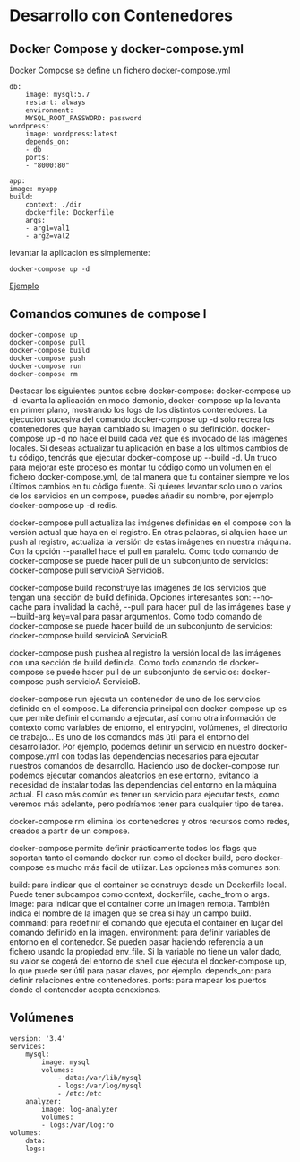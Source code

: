 Desarrollo con Contenedores
===========================

Docker Compose y docker-compose.yml
-----------------------------------

Docker Compose se define un fichero docker-compose.yml 

```
db:
    image: mysql:5.7
    restart: always
    environment:
    MYSQL_ROOT_PASSWORD: password
wordpress:
    image: wordpress:latest
    depends_on:
    - db
    ports:
    - "8000:80"

```

```
app:
image: myapp
build:
    context: ./dir
    dockerfile: Dockerfile
    args:
    - arg1=val1
    - arg2=val2
```
levantar la aplicación es simplemente:

```
docker-compose up -d
```

[Ejemplo](https://github.com/ccum/docker-for-devs/blob/master/auto-build/docker-compose.yml)

Comandos comunes de compose I
-----------------------------

```
docker-compose up
docker-compose pull
docker-compose build
docker-compose push
docker-compose run
docker-compose rm
```

Destacar los siguientes puntos sobre docker-compose:
docker-compose up -d levanta la aplicación en modo demonio, docker-compose up la levanta en primer plano, mostrando los logs de los distintos contenedores. La ejecución sucesiva del comando docker-compose up -d sólo recrea los contenedores que hayan cambiado su imagen o su definición. docker-compose up -d no hace el build cada vez que es invocado de las imágenes locales. Si deseas actualizar tu aplicación en base a los últimos cambios de tu código, tendrás que ejecutar docker-compose up --build -d. Un truco para mejorar este proceso es montar tu código como un volumen en el fichero docker-compose.yml, de tal manera que tu container siempre ve los últimos cambios en tu código fuente. Si quieres levantar solo uno o varios de los servicios en un compose, puedes añadir su nombre, por ejemplo docker-compose up -d redis.

docker-compose pull actualiza las imágenes definidas en el compose con la versión actual que haya en el registro. En otras palabras, si alquien hace un push al registro, actualiza la versión de estas imágenes en nuestra máquina. Con la opción --parallel hace el pull en paralelo. Como todo comando de docker-compose se puede hacer pull de un subconjunto de servicios: docker-compose pull servicioA ServicioB.

docker-compose build reconstruye las imágenes de los servicios que tengan una sección de build definida. Opciones interesantes son: --no-cache para invalidad la caché, --pull para hacer pull de las imágenes base y --build-arg key=val para pasar argumentos. Como todo comando de docker-compose se puede hacer build de un subconjunto de servicios: docker-compose build servicioA ServicioB.

docker-compose push pushea al registro la versión local de las imágenes con una sección de build definida. Como todo comando de docker-compose se puede hacer pull de un subconjunto de servicios: docker-compose push servicioA ServicioB.

docker-compose run ejecuta un contenedor de uno de los servicios definido en el compose. La diferencia principal con docker-compose up es que permite definir el comando a ejecutar, así como otra información de contexto como variables de entorno, el entrypoint, volúmenes, el directorio de trabajo… Es uno de los comandos más útil para el entorno del desarrollador. Por ejemplo, podemos definir un servicio en nuestro docker-compose.yml con todas las dependencias necesarios para ejecutar nuestros comandos de desarrollo. Haciendo uso de docker-compose run podemos ejecutar comandos aleatorios en ese entorno, evitando la necesidad de instalar todas las dependencias del entorno en la máquina actual. El caso más común es tener un servicio para ejecutar tests, como veremos más adelante, pero podríamos tener para cualquier tipo de tarea.

docker-compose rm elimina los contenedores y otros recursos como redes, creados a partir de un compose.

docker-compose permite definir prácticamente todos los flags que soportan tanto el comando docker run como el docker build, pero docker-compose es mucho más fácil de utilizar. Las opciones más comunes son:

build: para indicar que el container se construye desde un Dockerfile local. Puede tener subcampos como context, dockerfile, cache_from o args.
image: para indicar que el container corre un imagen remota. También indica el nombre de la imagen que se crea si hay un campo build.
command: para redefinir el comando que ejecuta el container en lugar del comando definido en la imagen.
environment: para definir variables de entorno en el contenedor. Se pueden pasar haciendo referencia a un fichero usando la propiedad env_file. Si la variable no tiene un valor dado, su valor se cogerá del entorno de shell que ejecuta el docker-compose up, lo que puede ser útil para pasar claves, por ejemplo.
depends_on: para definir relaciones entre contenedores.
ports: para mapear los puertos donde el contenedor acepta conexiones.


Volúmenes
---------

````
version: '3.4'
services:
    mysql:
        image: mysql
        volumes:
            - data:/var/lib/mysql
            - logs:/var/log/mysql
            - /etc:/etc
    analyzer:
        image: log-analyzer
        volumes:
        - logs:/var/log:ro
volumes:
    data:
    logs:
````